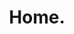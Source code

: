 ---
title: 'Home.'
class: home page page-id-6 page-template-default ascend wpb-js-composer js-comp-ver-4.11.2 vc_responsive
layout: front
home_header:
    title: Compass High School
    subtitle: A public charter school built by the community for the community.
    image_path: https://compassfortcollins.org/wp-content/uploads/2016/05/IMG_3127-copy.jpg
    call_to_action_text: "Enrolling Now!"
    call_to_action_link_path: "/parents/#iframe"
video_section:
    title: "Want to know more about Compass High School?"
    sub_title: "Take a couple of minutes to get to know us!"
    call_to_action_text: "Enroll Here!"
    call_to_action_link_path: "/parents/#iframe"    
    video_path: "https://www.youtube.com/embed/CjSeH0K9PLY"
announcements_and_events:
    content_html: "<p><em><strong>Parent Information Meeting: stay tuned...</strong></em></p>
          <p><em><strong>Next meeting of CCC Prototype/YSci Summer Program:</strong></em>&nbsp;Monday, June 19, 9a-3p. Meet at&nbsp;CSU in the Education Building, room 13</p>
          <p><em><strong>Partnership Team Meeting: &nbsp;June 22</strong></em><strong>, 9:00am-10:30am </strong>at Mesh Campus, 242 Linden Street, Fort Collins.</p>
          <p><em><strong>Next Board Meeting:</strong></em> Mesh Campus conference room, 6-8 pm, Wed. May 24, 2017</p>"
_comments:
    video_section:
    video_path: "For example: https://www.youtube.com/embed/CjSeH0K9PLY"
---